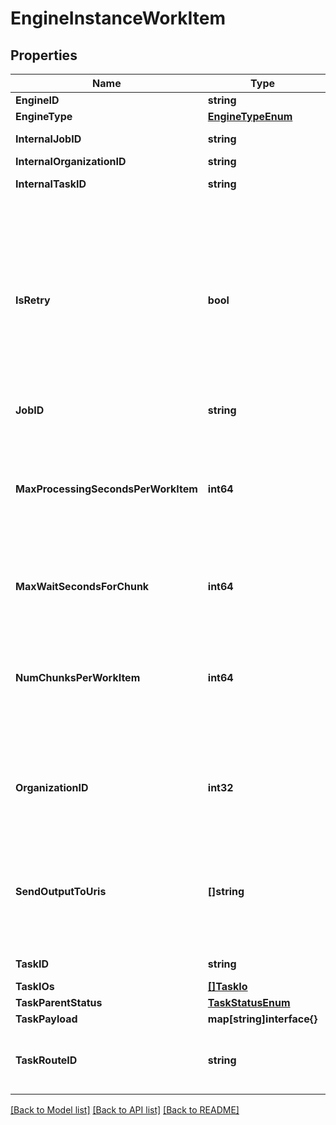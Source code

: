 # EngineInstanceWorkItem

## Properties

Name | Type | Description | Notes
------------ | ------------- | ------------- | -------------
**EngineID** | **string** |  | [optional] 
**EngineType** | [**EngineTypeEnum**](EngineTypeEnum.md) |  | [optional] 
**InternalJobID** | **string** | Internal Job ID | [optional] 
**InternalOrganizationID** | **string** |  | [optional] 
**InternalTaskID** | **string** | Internal Task ID | [optional] 
**IsRetry** | **bool** | If true, a prior version of this task has failed.  The outputs and inputs have to be reset based on the work that has been processed by the downstream tasks | [optional] 
**JobID** | **string** | Core Job ID | [optional] 
**MaxProcessingSecondsPerWorkItem** | **int64** | The number of seconds a work item can take to process the chunks.  This will not interrupt a chunk processing time. | [optional] 
**MaxWaitSecondsForChunk** | **int64** | The max time to wait for a chunk. Default is 0. | [optional] 
**NumChunksPerWorkItem** | **int64** | The number of units to process. Applicable to chunk engines, number of chunks to work on this task | [optional] 
**OrganizationID** | **int32** | This is the organization id in core (int), not the internal organization id | [optional] 
**SendOutputToUris** | **[]string** | A list of URIs to send processed chunks when the engine completes them. | [optional] 
**TaskID** | **string** | Core Task ID | [optional] 
**TaskIOs** | [**[]TaskIo**](TaskIO.md) |  | [optional] 
**TaskParentStatus** | [**TaskStatusEnum**](TaskStatusEnum.md) |  | [optional] 
**TaskPayload** | **map[string]interface{}** |  | [optional] 
**TaskRouteID** | **string** | the task route associated with this work item | [optional] 

[[Back to Model list]](../README.md#documentation-for-models) [[Back to API list]](../README.md#documentation-for-api-endpoints) [[Back to README]](../README.md)


